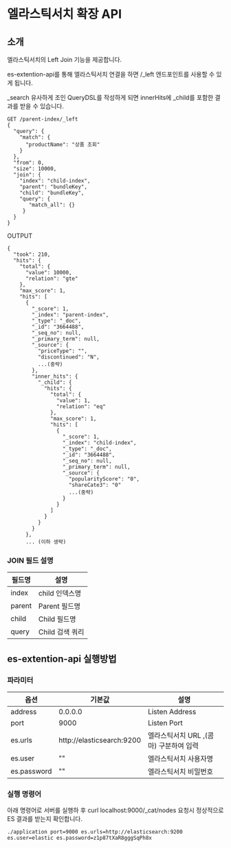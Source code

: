 # 엘라스틱서치 확장 API 

## 소개

엘라스틱서치의 Left Join 기능을 제공합니다.

es-extention-api를 통해 엘라스틱서치 연결을 하면 /_left 엔드포인트를 사용할 수 있게 됩니다.    

_search 유사하게 조인 QueryDSL를 작성하게 되면 innerHits에 _child를 포함한 결과를 받을 수 있습니다.

```
GET /parent-index/_left
{
  "query": {
    "match": {
      "productName": "상품 조회"
    }
  },
  "from": 0,
  "size": 10000,
  "join": {
    "index": "child-index",
    "parent": "bundleKey",
    "child": "bundleKey",
    "query": {
       "match_all": {}
     }
  }
}
```

OUTPUT
```
{
  "took": 210,
  "hits": {
    "total": {
      "value": 10000,
      "relation": "gte"
    },
    "max_score": 1,
    "hits": [
      {
        "_score": 1,
        "_index": "parent-index",
        "_type": "_doc",
        "_id": "3664488",
        "_seq_no": null,
        "_primary_term": null,
        "_source": {
          "priceType": "",
          "discontinued": "N",
          ...(중략)
        },
        "inner_hits": {
          "_child": {
            "hits": {
              "total": {
                "value": 1,
                "relation": "eq"
              },
              "max_score": 1,
              "hits": [
                {
                  "_score": 1,
                  "_index": "child-index",
                  "_type": "_doc",
                  "_id": "3664488",
                  "_seq_no": null,
                  "_primary_term": null,
                  "_source": {
                    "popularityScore": "0",
                    "shareCate3": "0"
                    ...(중략)
                  }
                }
              ]
            }
          }
        }
      },
      ... (이하 생략)
```

### JOIN 필드 설명

| 필드명 | 설명 |
| --- | --- |
|index | child 인덱스명 |
|parent | Parent 필드명 |
|child | Child 필드명 |
|query | Child 검색 쿼리 |


## es-extention-api 실행방법

### 파라미터
|옵션|기본값|설명|
|---|---|---|
|address|0.0.0.0|Listen Address|
|port|9000|Listen Port|
|es.urls|http://elasticsearch:9200|엘라스틱서치 URL ,(콤마) 구분하여 입력|
|es.user|""|엘라스틱서치 사용자명|
|es.password|""|엘라스틱서치 비밀번호|


### 실행 명령어
아래 명령어로 서버를 실행하 후 curl localhost:9000/_cat/nodes 요청시 정상적으로 ES 결과를 받는지 확인합니다. 
 ```
./application port=9000 es.urls=http://elasticsearch:9200 es.user=elastic es.password=z1p87tXaR8gggSqPh8x 
```




 
 
 
 